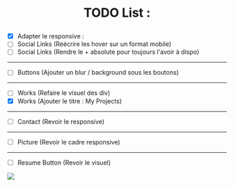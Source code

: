 # <p align="center">TODO List :</p>

- [X]  Adapter le responsive : 
- [ ] Social Links (Réécrire les hover sur un format mobile)
- [ ] Social Links (Rendre le + absolute pour toujours l'avoir à dispo)
 ----------
- [ ] Buttons (Ajouter un blur / background sous les boutons)
----------
- [ ] Works (Refaire le visuel des div)
- [X] Works (Ajouter le titre : My Projects)
----------
- [ ] Contact (Revoir le responsive)
----------
- [ ] Picture (Revoir le cadre responsive)
----------
- [ ] Resume Button (Revoir le visuel)
 
![](https://redac.trashtalk.co/wp-content/uploads/2017/08/Pouce-en-lair.png)